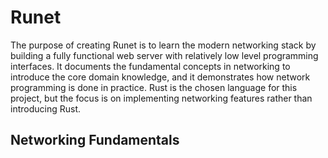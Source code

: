 # Runet

The purpose of creating Runet is to learn the modern networking stack by building a fully functional web server with relatively low level programming interfaces. It documents the fundamental concepts in networking to introduce the core domain knowledge, and it demonstrates how network programming is done in practice. Rust is the chosen language for this project, but the focus is on implementing networking features rather than introducing Rust.

## Networking Fundamentals

